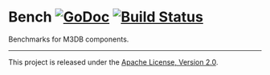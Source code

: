 # Bench [![GoDoc][doc-img]][doc] [![Build Status][ci-img]][ci]

Benchmarks for M3DB components.

<hr>

This project is released under the [Apache License, Version 2.0](LICENSE).

[doc-img]: https://godoc.org/github.com/m3db/bench?status.svg
[doc]: https://godoc.org/github.com/m3db/bench
[ci-img]: https://travis-ci.org/m3db/bench.svg?branch=master
[ci]: https://travis-ci.org/m3db/bench
